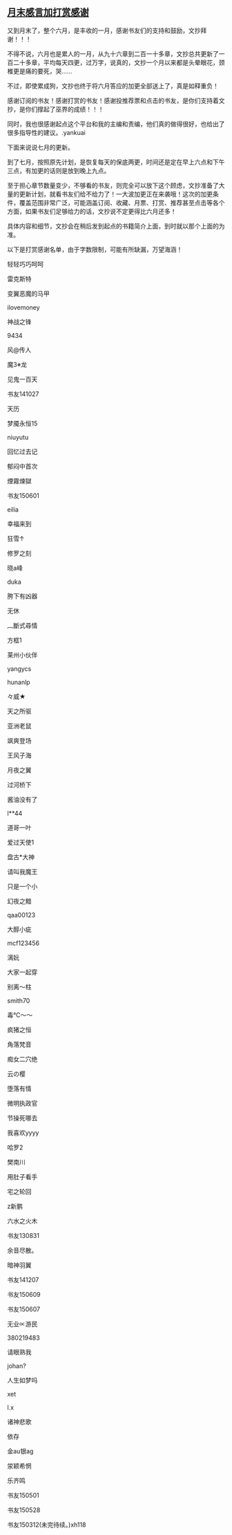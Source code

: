 ## [月末感言加打赏感谢](https://www.xxbiquge.com/11_11222/8821341.html)


  又到月末了，整个六月，是丰收的一月，感谢书友们的支持和鼓励，文抄拜谢！！！

  不得不说，六月也是累人的一月，从九十六章到二百一十多章，文抄总共更新了一百二十多章，平均每天四更，过万字，说真的，文抄一个月以来都是头晕眼花，颈椎更是痛的要死，哭……

  不过，即使累成狗，文抄也终于将六月答应的加更全部送上了，真是如释重负！

  感谢订阅的书友！感谢打赏的书友！感谢投推荐票和点击的书友，是你们支持着文抄，是你们撑起了巫界的成绩！！！

  同时，我也很感谢起点这个平台和我的主编和责编，他们真的做得很好，也给出了很多指导性的建议。.yankuai

  下面来说说七月的更新。

  到了七月，按照原先计划，是恢复每天的保底两更，时间还是定在早上六点和下午三点，有加更的话则是放到晚上九点。

  至于担心章节数量变少，不够看的书友，则完全可以放下这个顾虑，文抄准备了大量的更新计划，就看书友们给不给力了！一大波加更正在来袭哦！这次的加更条件，覆盖范围非常广泛，可能涵盖订阅、收藏、月票、打赏、推荐甚至点击等各个方面，如果书友们足够给力的话，文抄说不定更得比六月还多！

  具体内容和细节，文抄会在稍后发到起点的书籍简介上面，到时就以那个上面的为准。

  以下是打赏感谢名单，由于字数限制，可能有所缺漏，万望海涵！

  轻轻巧巧呵呵

  雷克斯特

  变翼恶魔的马甲

  ilovemoney

  神战之锋

  9434

  风@传人

  魔3※龙

  见鬼一百天

  书友141027

  天历

  梦魇永恒15

  niuyutu

  回忆过去记

  郁闷中首次

  煙霧煉獄

  书友150601

  eilia

  幸福来到

  狂雪↑

  修罗之刻

  晓a峰

  duka

  胯下有凶器

  无休

  ︷斷式尋情

  方框1

  莱州小伙伴

  yangycs

  hunanlp

  々威★

  天之所驱

  亚洲老鼠

  飒爽登场

  王风子海

  月夜之翼

  过河桥下

  酱油没有了

  l**44

  道哥一叶

  爱过天使1

  盘古*大神

  请叫我魔王

  只是一个小

  幻夜之黯

  qaa00123

  大醇小疵

  mcf123456

  漓妧

  大家一起穿

  别离～柱

  smith70

  毒℃～～

  疯猪之恒

  角落梵音

  痴女二穴绝

  云の樱

  堕落有情

  微明执政官

  节操死哪去

  我喜欢yyyy

  哈罗2

  樊南川

  用肚子看手

  宅之轮回

  z新鹏

  六水之火木

  书友130831

  余音尽散。

  暗神羽翼

  书友141207

  书友150609

  书友150607

  无业∝游民

  380219483

  请眼熟我

  johan?

  人生如梦吗

  xet

  l.x

  诸神悲歌

  依存

  金au银ag

  泶颖希惘

  乐齐鸣

  书友150501

  书友150528

  书友150312(未完待续。)xh118
